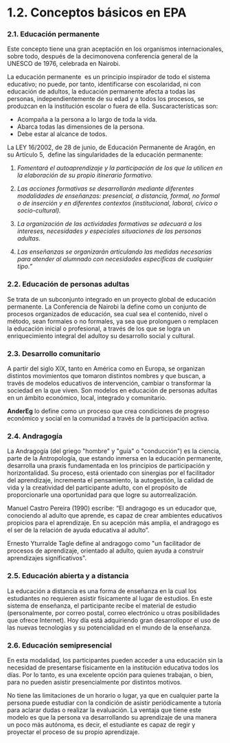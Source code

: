 
# 1.2. Conceptos básicos en EPA

### 2.1. Educación permanente

Este concepto tiene una gran aceptación en los organismos internacionales, sobre todo, después de la decimonovena conferencia general de la UNESCO de 1976, celebrada en Nairobi.

La educación permanente  es un principio inspirador de todo el sistema educativo; no puede, por tanto, identificarse con escolaridad, ni con educación de adultos, la educación permanente afecta a todas las personas, independientemente de su edad y a todos los procesos, se produzcan en la institución escolar o fuera de ella. Suscaracterísticas son:

- Acompaña a la persona a lo largo de toda la vida.
- Abarca todas las dimensiones de la persona.
- Debe estar al alcance de todos.

La LEY 16/2002, de 28 de junio, de Educación Permanente de Aragón, en su Artículo 5,  define las singularidades de la educación permanente:

1. *Fomentará el autoaprendizaje y la participación de los que la utilicen en la elaboración de su propio itinerario formativo.*

1. *Las acciones formativas se desarrollarán mediante diferentes modalidades de enseñanzas: presencial, a distancia, formal, no formal o de inserción y en diferentes contextos (institucional, laboral, cívico o socio-cultural).*

1. *La organización de las actividades formativas se adecuará a los intereses, necesidades y especiales situaciones de las personas adultas.*

1. *Las enseñanzas se organizarán articulando las medidas necesarias para atender al alumnado con necesidades específicas de cualquier tipo.”*

### 2.2. Educación de personas adultas

Se trata de un subconjunto integrado en un proyecto global de educación permanente. La Conferencia de Nairobi la define como un conjunto de procesos organizados de educación, sea cual sea el contenido, nivel o método, sean formales o no formales, ya sea que prolonguen o remplacen la educación inicial o profesional, a través de los que se logra un enriquecimiento integral del adultoy su desarrollo social y cultural.

### 2.3. Desarrollo comunitario

A partir del siglo XIX, tanto en América como en Europa, se organizan distintos movimientos que tomaron distintos nombres y que buscan, a través de modelos educativos de intervención, cambiar o transformar la sociedad en la que viven. Son modelos en educación de personas adultas en un ámbito económico, local, integrado y comunitario.

**AnderEg** lo define como un proceso que crea condiciones de progreso económico y social en la comunidad a través de la participación activa.

### 2.4. Andragogía

La Andragogía (del griego "hombre" y "guía" o "conducción") es la ciencia, parte de la Antropología, que estando inmersa en la educación permanente, desarrolla una praxis fundamentada en los principios de participación y horizontalidad. Su proceso, está orientado con sinergias por el facilitador del aprendizaje, incrementa el pensamiento, la autogestión, la calidad de vida y la creatividad del participante adulto, con el propósito de proporcionarle una oportunidad para que logre su autorrealización.

Manuel Castro Pereira (1990) escribe: “El andragogo es un educador que, conociendo al adulto que aprende, es capaz de crear ambientes educativos propicios para el aprendizaje. En su acepción más amplia, el andragogo es el ser de la relación de ayuda educativa al adulto”.

Ernesto Yturralde Tagle define al andragogo como "un facilitador de procesos de aprendizaje, orientado al adulto, quien ayuda a construir aprendizajes significativos".

### 2.5. Educación abierta y a distancia

La educación a distancia es una forma de enseñanza en la cual los estudiantes no requieren asistir físicamente al lugar de estudios. En este sistema de enseñanza, el participante recibe el material de estudio (personalmente, por correo postal, correo electrónico u otras posibilidades que ofrece Internet). Hoy día está adquiriendo gran desarrollopor el uso de las nuevas tecnologías y su potencialidad en el mundo de la enseñanza.

### 2.6. Educación semipresencial

En esta modalidad, los participantes pueden acceder a una educación sin la necesidad de presentarse físicamente en la institución educativa todos los días. Por lo tanto, es una excelente opción para quienes trabajan, o bien, para no pueden asistir presencialmente por distintos motivos.

No tiene las limitaciones de un horario o lugar, ya que en cualquier parte la persona puede estudiar con la condición de asistir periódicamente a tutoría para aclarar dudas o realizar la evaluación. La ventaja que tiene este modelo es que la persona va desarrollando su aprendizaje de una manera un poco más autónoma, es decir, el estudiante es capaz de regir y proyectar el proceso de su propio aprendizaje.
